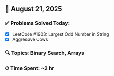 ## 📅 August 21, 2025

### ✅ Problems Solved Today:
- [x] LeetCode #1903: Largest Odd Number in String
- [x] Aggressive Cows

### 🔍 Topics: Binary Search, Arrays  
### ⏱ Time Spent: ~2 hr
